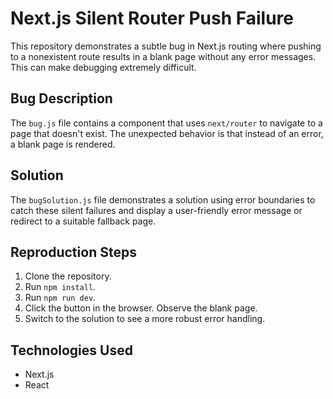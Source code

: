 # Next.js Silent Router Push Failure

This repository demonstrates a subtle bug in Next.js routing where pushing to a nonexistent route results in a blank page without any error messages.  This can make debugging extremely difficult.

## Bug Description

The `bug.js` file contains a component that uses `next/router` to navigate to a page that doesn't exist.  The unexpected behavior is that instead of an error, a blank page is rendered.

## Solution

The `bugSolution.js` file demonstrates a solution using error boundaries to catch these silent failures and display a user-friendly error message or redirect to a suitable fallback page.

## Reproduction Steps

1. Clone the repository.
2. Run `npm install`.
3. Run `npm run dev`.
4. Click the button in the browser.  Observe the blank page.
5. Switch to the solution to see a more robust error handling.

## Technologies Used

* Next.js
* React